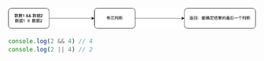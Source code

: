 <img src="../public/布尔判定和短路规则.png">

```javascript
console.log(2 && 4) // 4
console.log(2 || 4) // 2
```